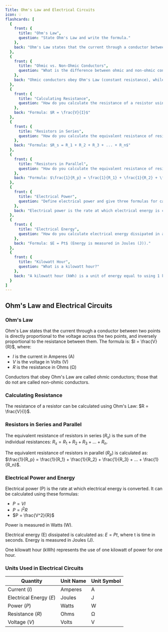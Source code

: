 ```yaml
---
Title: Ohm's Law and Electrical Circuits
icon: 💡
flashcards: [
  {
    front: {
      title: "Ohm's Law",
      question: "State Ohm's Law and write the formula."
    },
    back: "Ohm's Law states that the current through a conductor between two points is directly proportional to the voltage across the two points, and inversely proportional to the resistance between them.  Formula: $I = \frac{V}{R}$"
  },
  {
    front: {
      title: "Ohmic vs. Non-Ohmic Conductors",
      question: "What is the difference between ohmic and non-ohmic conductors?"
    },
    back: "Ohmic conductors obey Ohm's Law (constant resistance), while non-ohmic conductors do not (resistance changes with voltage or current)."
  },
  {
    front: {
      title: "Calculating Resistance",
      question: "How do you calculate the resistance of a resistor using Ohm's Law?"
    },
    back: "Formula: $R = \frac{V}{I}$"
  },
  {
    front: {
      title: "Resistors in Series",
      question: "How do you calculate the equivalent resistance of resistors in series?"
    },
    back: "Formula: $R_s = R_1 + R_2 + R_3 + ... + R_n$"
  },
  {
    front: {
      title: "Resistors in Parallel",
      question: "How do you calculate the equivalent resistance of resistors in parallel?"
    },
    back: "Formula: $\frac{1}{R_p} = \frac{1}{R_1} + \frac{1}{R_2} + \frac{1}{R_3} + ... + \frac{1}{R_n}$"
  },
  {
    front: {
      title: "Electrical Power",
      question: "Define electrical power and give three formulas for calculating it."
    },
    back: "Electrical power is the rate at which electrical energy is converted. Formulas: $P = VI$, $P = I^2R$, $P = \frac{V^2}{R}$  (Power is measured in Watts (W))."
  },
  {
    front: {
      title: "Electrical Energy",
      question: "How do you calculate electrical energy dissipated in a circuit?"
    },
    back: "Formula: $E = Pt$ (Energy is measured in Joules (J))."
  },
  {
    front: {
      title: "Kilowatt Hour",
      question: "What is a kilowatt hour?"
    },
    back: "A kilowatt hour (kWh) is a unit of energy equal to using 1 kilowatt of power for 1 hour."
  }
]
---
```


## Ohm's Law and Electrical Circuits

### Ohm's Law

Ohm's Law states that the current through a conductor between two points is directly proportional to the voltage across the two points, and inversely proportional to the resistance between them.  The formula is: $I = \frac{V}{R}$, where:

*   $I$ is the current in Amperes (A)
*   $V$ is the voltage in Volts (V)
*   $R$ is the resistance in Ohms (Ω)

Conductors that obey Ohm's Law are called ohmic conductors; those that do not are called non-ohmic conductors.


### Calculating Resistance

The resistance of a resistor can be calculated using Ohm's Law: $R = \frac{V}{I}$.


### Resistors in Series and Parallel

The equivalent resistance of resistors in series ($R_s$) is the sum of the individual resistances:  $R_s = R_1 + R_2 + R_3 + ... + R_n$.

The equivalent resistance of resistors in parallel ($R_p$) is calculated as: $\frac{1}{R_p} = \frac{1}{R_1} + \frac{1}{R_2} + \frac{1}{R_3} + ... + \frac{1}{R_n}$.


### Electrical Power and Energy

Electrical power (P) is the rate at which electrical energy is converted. It can be calculated using these formulas:

*   $P = VI$
*   $P = I^2R$
*   $P = \frac{V^2}{R}$

Power is measured in Watts (W).

Electrical energy (E) dissipated is calculated as: $E = Pt$, where t is time in seconds. Energy is measured in Joules (J).

One kilowatt hour (kWh) represents the use of one kilowatt of power for one hour.


### Units Used in Electrical Circuits

| Quantity           | Unit Name | Unit Symbol |
|--------------------|------------|-------------|
| Current ($I$)      | Amperes    | A           |
| Electrical Energy ($E$) | Joules     | J           |
| Power ($P$)        | Watts      | W           |
| Resistance ($R$)   | Ohms       | Ω           |
| Voltage ($V$)      | Volts      | V           |

